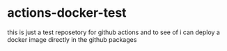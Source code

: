 # actions-docker-test
this is just a test reposetory for github actions and to see of i can deploy a docker image directly in the github packages
